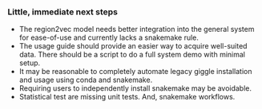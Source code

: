 ### Little, immediate next steps
- The region2vec model needs better integration into the general system for ease-of-use
and currently lacks a snakemake rule.
- The usage guide should provide an easier way to acquire well-suited data. There
should be a script to do a full system demo with minimal setup.
- It may be reasonable to completely automate legacy giggle installation and usage
using conda and snakemake.
- Requiring users to independently install snakemake may be avoidable.
- Statistical test are missing unit tests. And, snakemake workflows.